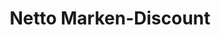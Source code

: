 ---
title: "Netto Marken-Discount"
url: /regensburg/netto-marken-discount-holzgartenstrasse/
shop: Supermarkt
---